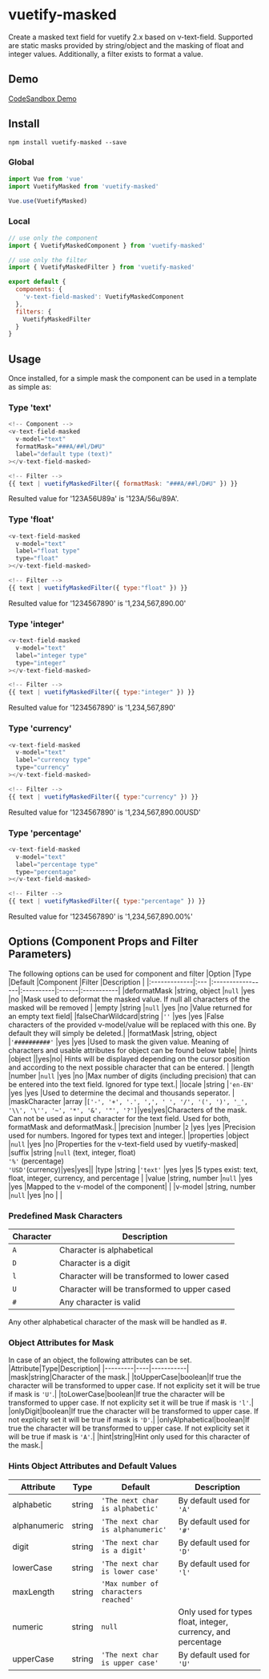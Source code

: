 # vuetify-masked
Create a masked text field for vuetify 2.x based on v-text-field. Supported are static masks provided by string/object and the masking of float and integer values.
Additionally, a filter exists to format a value.

## Demo
[CodeSandbox Demo](https://codesandbox.io/s/vuetify-masked-demo-xq6bx?fontsize=14&hidenavigation=1&theme=dark&view=preview "CodeSandbox Demo")

## Install

```
npm install vuetify-masked --save
```
### Global
```javascript
import Vue from 'vue'
import VuetifyMasked from 'vuetify-masked'

Vue.use(VuetifyMasked)
```

### Local
```javascript
// use only the component
import { VuetifyMaskedComponent } from 'vuetify-masked'

// use only the filter
import { VuetifyMaskedFilter } from 'vuetify-masked'

export default {
  components: {
    'v-text-field-masked': VuetifyMaskedComponent
  },
  filters: {
    VuetifyMaskedFilter
  }
}
```
## Usage
Once installed, for a simple mask the component can be used in a template as simple as:

### Type 'text'
```javascript
<!-- Component -->
<v-text-field-masked
  v-model="text"
  formatMask="###A/##l/D#U"
  label="default type (text)"
></v-text-field-masked>

<!-- Filter -->
{{ text | vuetifyMaskedFilter({ formatMask: "###A/##l/D#U" }) }}
```
Resulted value for '123A56U89a' is '123A/56u/89A'.

### Type 'float'
```javascript
<v-text-field-masked
  v-model="text"
  label="float type"
  type="float"
></v-text-field-masked>

<!-- Filter -->
{{ text | vuetifyMaskedFilter({ type:"float" }) }}
```
Resulted value for '1234567890' is '1,234,567,890.00'

### Type 'integer'
```javascript
<v-text-field-masked
  v-model="text"
  label="integer type"
  type="integer"
></v-text-field-masked>

<!-- Filter -->
{{ text | vuetifyMaskedFilter({ type:"integer" }) }}
```
Resulted value for '1234567890' is '1,234,567,890'

### Type 'currency'
```javascript
<v-text-field-masked
  v-model="text"
  label="currency type"
  type="currency"
></v-text-field-masked>

<!-- Filter -->
{{ text | vuetifyMaskedFilter({ type:"currency" }) }}
```
Resulted value for '1234567890' is '1,234,567,890.00USD'

### Type 'percentage'
```javascript
<v-text-field-masked
  v-model="text"
  label="percentage type"
  type="percentage"
></v-text-field-masked>

<!-- Filter -->
{{ text | vuetifyMaskedFilter({ type:"percentage" }) }}
```
Resulted value for '1234567890' is '1,234,567,890.00%'

## Options (Component Props and Filter Parameters)
The following options can be used for component and filter
|Option        |Type           |Default           |Component  |Filter |Description |
|:-------------|:---           |:-----------------|:----------|:------|:-----------|
|deformatMask  |string, object |``null``          |yes        |no     |Mask used to deformat the masked value. If null all characters of the masked will be removed |
|empty         |string         |``null``          |yes        |no     |Value returned for an empty text field|
|falseCharWildcard|string      |``''``            |yes        |yes    |False characters of the provided  v-model/value will be replaced with this one. By default they will simply be deleted.|
|formatMask    |string, object |``'##########'``  |yes        |yes    |Used to mask the given value. Meaning of characters and usable attributes for object can be found below table|
|hints         |object         ||yes|no| Hints will be displayed depending on the cursor position and according to the next possible character that can be entered. |
|length        |number         |``null``          |yes        |no     |Max number of digits (including precision) that can be entered into the text field. Ignored for type text.|
|locale        |string         |``'en-EN'``       |yes        |yes    |Used to determine the decimal and thousands seperator. |
|maskCharacter |array          |``['-', '+', '.', ',', ' ', '/', '(', ')', '_', '\\', '\'', '~', '*', '&', '"', '?']``|yes|yes|Characters of the mask. Can not be used as input character for the text field. Used for both, formatMask and deformatMask.|
|precision     |number         |``2``             |yes        |yes    |Precision used for numbers. Ingored for types text and integer.|
|properties    |object         |``null``          |yes        |no     |Properties for the v-text-field used by vuetify-masked|
|suffix        |string         |``null`` (text, integer, float)<br/>``'%'`` (percentage)<br/>``'USD'``(currency)|yes|yes||
|type          |string         |``'text'``        |yes        |yes    |5 types exist: text, float, integer, currency, and percentage |
|value         |string, number |``null``          |yes        |yes    |Mapped to the v-model of the component|            |
|v-model       |string, number |``null``          |yes        |no     |            |

### Predefined Mask Characters
|Character|Description|
|---------|-----------|
|``A``|Character is alphabetical|
|``D``|Character is a digit|
|``l``|Character will be transformed to lower cased|
|``U``|Character will be transformed to upper cased|
|``#``|Any character is valid|

Any other alphabetical character of the mask will be handled as #.

### Object Attributes for Mask
In case of an object, the following attributes can be set.
|Attribute|Type|Description|
|---------|----|-----------|
|mask|string|Character of the mask.|
|toUpperCase|boolean|If true the character will be transformed to upper case. If not explicity set it will be true if mask is ``'U'``.|
|toLowerCase|boolean|If true the character will be transformed to upper case. If not explicity set it will be true if mask is ``'l'``.|
|onlyDigit|boolean|If true the character will be transformed to upper case. If not explicity set it will be true if mask is ``'D'``.|
|onlyAlphabetical|boolean|If true the character will be transformed to upper case. If not explicity set it will be true if mask is ``'A'``.|
|hint|string|Hint only used for this character of the mask.|

### Hints Object Attributes and Default Values
|Attribute   |Type  |Default|Description|
|------------|------|-------|-----------|
|alphabetic  |string|``'The next char is alphabetic'``|By default used for ``'A'``|
|alphanumeric|string|``'The next char is alphanumeric'``|By default used for ``'#'``
|digit       |string|``'The next char is a digit'``|By default used for ``'D'``|
|lowerCase   |string|``'The next char is lower case'``|By default used for ``'l'``|
|maxLength   |string|``'Max number of characters reached'``||
|numeric     |string|``null``|Only used for types float, integer, currency, and percentage|
|upperCase   |string|``'The next char is upper case'``|By default used for ``'U'``|
